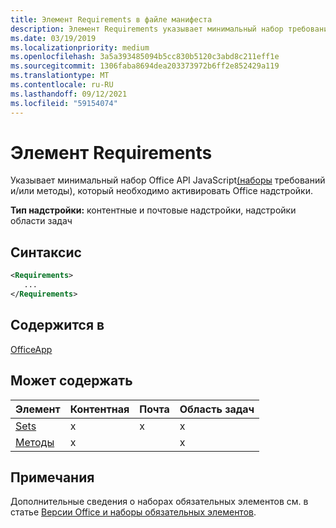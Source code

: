 ```yaml
---
title: Элемент Requirements в файле манифеста
description: Элемент Requirements указывает минимальный набор требований и методы, необходимые Office надстройки для активации.
ms.date: 03/19/2019
ms.localizationpriority: medium
ms.openlocfilehash: 3a5a393485094b5cc830b5120c3abd8c211eff1e
ms.sourcegitcommit: 1306faba8694dea203373972b6ff2e852429a119
ms.translationtype: MT
ms.contentlocale: ru-RU
ms.lasthandoff: 09/12/2021
ms.locfileid: "59154074"
---
```

# <a name="requirements-element"></a>Элемент Requirements

Указывает минимальный набор Office API JavaScript[(наборы](../../develop/office-versions-and-requirement-sets.md#specify-office-applications-and-requirement-sets) требований и/или методы), который необходимо активировать Office надстройки.

**Тип надстройки:** контентные и почтовые надстройки, надстройки области задач

## <a name="syntax"></a>Синтаксис

```XML
<Requirements>
   ...
</Requirements>
```

## <a name="contained-in"></a>Содержится в

[OfficeApp](officeapp.md)

## <a name="can-contain"></a>Может содержать

|Элемент|Контентная|Почта|Область задач|
|:-----|:-----|:-----|:-----|
|[Sets](sets.md)|x|x|x|
|[Методы](methods.md)|x||x|

## <a name="remarks"></a>Примечания

Дополнительные сведения о наборах обязательных элементов см. в статье [Версии Office и наборы обязательных элементов](../../develop/office-versions-and-requirement-sets.md).
